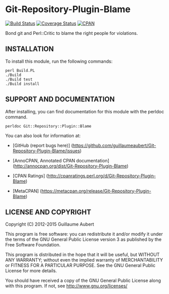 Git-Repository-Plugin-Blame
===========================

[![Build Status](https://travis-ci.org/guillaumeaubert/Git-Repository-Plugin-Blame.svg?branch=master)](https://travis-ci.org/guillaumeaubert/Git-Repository-Plugin-Blame)
[![Coverage Status](https://coveralls.io/repos/guillaumeaubert/Git-Repository-Plugin-Blame/badge.svg?branch=master)](https://coveralls.io/r/guillaumeaubert/Git-Repository-Plugin-Blame?branch=master)
[![CPAN](https://img.shields.io/cpan/v/Git-Repository-Plugin-Blame.svg)](https://metacpan.org/release/Git-Repository-Plugin-Blame)

Bond git and Perl::Critic to blame the right people for violations.


INSTALLATION
------------

To install this module, run the following commands:

	perl Build.PL
	./Build
	./Build test
	./Build install


SUPPORT AND DOCUMENTATION
-------------------------

After installing, you can find documentation for this module with the
perldoc command.

	perldoc Git::Repository::Plugin::Blame


You can also look for information at:

 * [GitHub (report bugs here)]
   (https://github.com/guillaumeaubert/Git-Repository-Plugin-Blame/issues)

 * [AnnoCPAN, Annotated CPAN documentation]
   (http://annocpan.org/dist/Git-Repository-Plugin-Blame)

 * [CPAN Ratings]
   (http://cpanratings.perl.org/d/Git-Repository-Plugin-Blame)

 * [MetaCPAN]
   (https://metacpan.org/release/Git-Repository-Plugin-Blame)


LICENSE AND COPYRIGHT
---------------------

Copyright (C) 2012-2015 Guillaume Aubert

This program is free software: you can redistribute it and/or modify it under
the terms of the GNU General Public License version 3 as published by the Free
Software Foundation.

This program is distributed in the hope that it will be useful, but WITHOUT ANY
WARRANTY; without even the implied warranty of MERCHANTABILITY or FITNESS FOR A
PARTICULAR PURPOSE. See the GNU General Public License for more details.

You should have received a copy of the GNU General Public License along with
this program. If not, see http://www.gnu.org/licenses/

